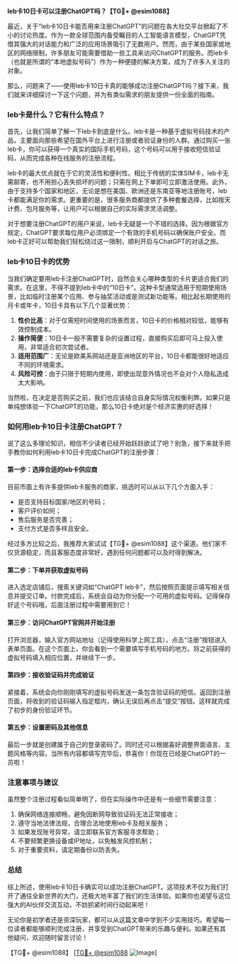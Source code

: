 **leb卡10日卡可以注册ChatGPT吗？【TG💪+ @esim1088】**

最近，关于“leb卡10日卡能否用来注册ChatGPT”的问题在各大社交平台掀起了不小的讨论热度。作为一款全球范围内备受瞩目的人工智能语言模型，ChatGPT凭借其强大的对话能力和广泛的应用场景吸引了无数用户。然而，由于某些国家或地区的网络限制，许多朋友可能需要借助一些工具来访问ChatGPT的服务。而leb卡（也就是所谓的“本地虚拟号码”）作为一种便捷的解决方案，成为了许多人关注的对象。

那么，问题来了——使用leb卡10日卡真的能够成功注册ChatGPT吗？接下来，我们就来详细探讨一下这个问题，并为有类似需求的朋友提供一份全面的指南。

### leb卡是什么？它有什么特点？

首先，让我们简单了解一下leb卡到底是什么。leb卡是一种基于虚拟号码技术的产品，主要面向那些希望在国外平台上进行注册或者验证身份的人群。通过购买一张leb卡，你可以获得一个真实的国际手机号码，这个号码可以用于接收短信验证码，从而完成各种在线服务的注册流程。

leb卡的最大优点就在于它的灵活性和便利性。相比于传统的实体SIM卡，leb卡无需邮寄，也不用担心丢失损坏的问题；只需在网上下单即可立即激活使用。此外，由于支持多个国家和地区，无论是想在美国、欧洲还是东南亚等地注册账号，leb卡都能满足你的需求。更重要的是，很多服务商都提供了多种套餐选择，比如按天计费、包月服务等，让用户可以根据自己的实际需求灵活调整。

对于想要注册ChatGPT的用户来说，leb卡无疑是一个不错的选择。因为根据官方规定，ChatGPT要求每位用户必须绑定一个有效的手机号码以确保账户安全。而leb卡正好可以帮助我们轻松绕过这一限制，顺利开启与ChatGPT的对话之旅。

### leb卡10日卡的优势

当我们确定要用leb卡注册ChatGPT时，自然会关心哪种类型的卡片更适合我们的需求。在这里，不得不提到leb卡中的“10日卡”。这种卡型通常适用于短期使用场景，比如临时注册某个应用、参与抽奖活动或是测试新功能等。相比起长期使用的月卡或年卡，10日卡具有以下几个显著优势：

1. **性价比高**：对于仅需短时间使用的场景而言，10日卡的价格相对较低，能够有效控制成本。
2. **操作简便**：10日卡一般不需要复杂的设置过程，直接购买后即可马上投入使用，非常适合初次尝试者。
3. **适用范围广**：无论是欧美系网站还是亚洲地区的平台，10日卡都能很好地适应不同的环境需求。
4. **风险可控**：由于只限于短期内使用，即使出现意外情况也不会对个人隐私造成太大影响。

当然啦，在决定是否购买之前，我们也应该结合自身实际情况权衡利弊。如果只是单纯想体验一下ChatGPT的功能，那么10日卡绝对是个经济实惠的好选择！

### 如何用leb卡10日卡注册ChatGPT？

说了这么多理论知识，相信不少读者已经开始跃跃欲试了吧？别急，接下来就手把手教你如何利用leb卡10日卡完成ChatGPT的注册步骤：

#### 第一步：选择合适的leb卡供应商
目前市面上有许多提供leb卡服务的商家，挑选时可以从以下几个方面入手：
- 是否支持目标国家/地区的号码；
- 客户评价如何；
- 售后服务是否完善；
- 支付方式是否多样且安全。

经过多方比较之后，我推荐大家试试【TG💪+ @esim1088】这个渠道。他们家不仅货源稳定，而且客服态度非常好，遇到任何问题都可以及时得到解决。

#### 第二步：下单并获取虚拟号码
进入选定店铺后，搜索关键词如“ChatGPT leb卡”，然后按照页面提示填写相关信息并提交订单。付款完成后，系统会自动为你分配一个可用的虚拟号码。记得保存好这个号码哦，后面注册过程中需要用到它！

#### 第三步：访问ChatGPT官网并开始注册
打开浏览器，输入官方网站地址（记得使用科学上网工具），点击“注册”按钮进入表单页面。在这个页面上，你会看到一个需要填写手机号码的地方。将之前获得的虚拟号码填入相应位置，并继续下一步。

#### 第四步：接收验证码并完成验证
紧接着，系统会向你刚刚填写的虚拟号码发送一条包含验证码的短信。返回到注册页面，将收到的验证码输入指定框内，确认无误后再点击“提交”按钮。这样就完成了初步的身份验证环节。

#### 第五步：设置密码及其他信息
最后一步就是创建属于自己的登录密码了。同时还可以根据喜好调整界面语言、主题风格等内容。当所有内容都填写完毕后，恭喜你！你现在已经是ChatGPT的一员啦！

### 注意事项与建议

虽然整个注册过程看似简单明了，但在实际操作中还是有一些细节需要注意：

1. 确保网络连接顺畅，避免因断网导致验证码无法正常接收；
2. 遵守当地法律法规，合理合法地使用leb卡及相关服务；
3. 如果发现账号异常，请立即联系官方客服寻求帮助；
4. 不要频繁更换设备或IP地址，以免触发风控机制；
5. 对于重要资料，请定期备份以防丢失。

### 总结

综上所述，使用leb卡10日卡确实可以成功注册ChatGPT。这项技术不仅为我们打开了通往全新世界的大门，还极大地丰富了我们的生活体验。如果你也渴望与这位强大的AI伙伴交流互动，不妨抓紧时间行动起来吧！

无论你是初学者还是资深玩家，都可以从这篇文章中学到不少实用技巧。希望每一位读者都能够顺利完成注册，并享受到ChatGPT带来的乐趣与便利。如果还有其他疑问，欢迎随时留言讨论！

【TG💪+ @esim1088】 [[TG💪+ @esim1088](https://t.me/s/esim1088) ![Image](https://i.postimg.cc/4NQfJmqS/Snipaste-2025-05-13-00-14-12.png)]